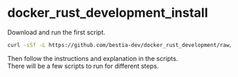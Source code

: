 # docker_rust_development_install

Download and run the first script. 

```bash
curl -sSf -L https://github.com/bestia-dev/docker_rust_development/raw/main/download_prepare_install_podman_with_personal_data/download_scripts.sh | sh
```

Then follow the instructions and explanation in the scripts.  
There will be a few scripts to run for different steps.  
